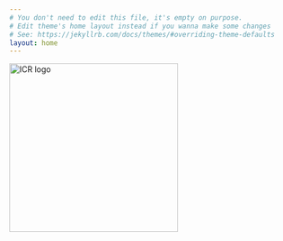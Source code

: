 ```yaml
---
# You don't need to edit this file, it's empty on purpose.
# Edit theme's home layout instead if you wanna make some changes
# See: https://jekyllrb.com/docs/themes/#overriding-theme-defaults
layout: home
---
```

 <img src="https://cdn.rawgit.com/ICR-analysis/misc/d5f97156/images/ICR_logo.png" alt="ICR logo" style="width:300px">

